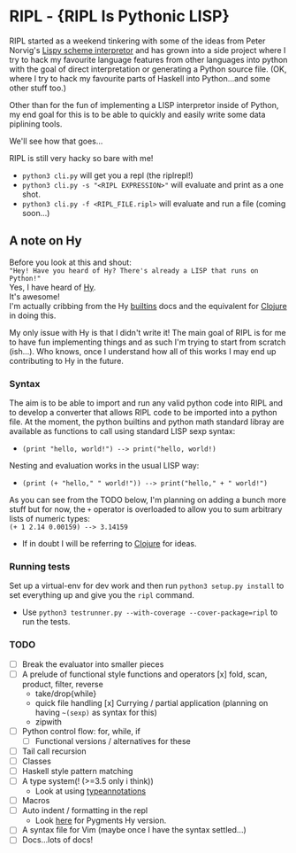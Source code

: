 # RIPL - {RIPL Is Pythonic LISP}

RIPL started as a weekend tinkering with some of the ideas from Peter Norvig's
[Lispy scheme interpretor](http://norvig.com/lispy.html) and has grown into a
side project where I try to hack my favourite language features from other
languages into python with the goal of direct interpretation or generating a
Python source file. (OK, where I try to hack my favourite parts of Haskell
into Python...and some other stuff too.)

Other than for the fun of implementing a LISP interpretor inside of Python,
my end goal for this is to be able to quickly and easily write some data
piplining tools.

We'll see how that goes...

RIPL is still very hacky so bare with me!

- `python3 cli.py` will get you a repl (the riplrepl!)
- `python3 cli.py -s "<RIPL EXPRESSION>"` will evaluate and print as a one shot.
- `python3 cli.py -f <RIPL_FILE.ripl>` will evaluate and run a file (coming soon...)


## A note on Hy
Before you look at this and shout:<br>
`"Hey! Have you heard of Hy? There's already a LISP that runs on Python!"`<br>
Yes, I have heard of [Hy](https://github.com/hylang/hy).<br>
It's awesome!<br>
I'm actually cribbing from the Hy [builtins](http://docs.hylang.org/en/stable/language/api.html?#built-ins) docs and the equivalent for [Clojure](https://github.com/clojure/clojure/blob/clojure-1.7.0/src/clj/clojure/core.clj#L1564) in doing this.

My only issue with Hy is that I didn't write it! The main goal of RIPL is for me to have fun implementing things and as such I'm trying to start from scratch (ish...).
Who knows, once I understand how all of this works I may end up contributing to Hy in the future.


### Syntax
The aim is to be able to import and run any valid python code into RIPL and to develop a converter that allows
RIPL code to be imported into a python file.
At the moment, the python builtins and python math standard libray are available as functions to call using standard LISP
sexp syntax:<br>
- `(print "hello, world!") --> print("hello, world!)`<br>

Nesting and evaluation works in the usual LISP way:<br>
- `(print (+ "hello," " world!")) --> print("hello," + " world!")`<br>

As you can see from the TODO below, I'm planning on adding a bunch more stuff but for now, the `+` operator is overloaded
to allow you to sum arbitrary lists of numeric types:<br>
  `(+ 1 2.14 0.00159) --> 3.14159`

- If in doubt I will be referring to [Clojure](http://clojure.org/api/cheatsheet) for ideas.

### Running tests
Set up a virtual-env for dev work and then run `python3 setup.py install` to
set everything up and give you the `ripl` command.
- Use `python3 testrunner.py --with-coverage --cover-package=ripl` to run the tests.


### TODO
- [ ] Break the evaluator into smaller pieces
- [ ] A prelude of functional style functions and operators
  [x] fold, scan, product, filter, reverse
  - take/drop{while}
  - quick file handling
  [x] Currying / partial application (planning on having `~(sexp)` as syntax for this)
  - zipwith
- [ ] Python control flow: for, while, if
  - [ ] Functional versions / alternatives for these
- [ ] Tail call recursion
- [ ] Classes
- [ ] Haskell style pattern matching
- [ ] A type system(! (>=3.5 only i think))
  - Look at using [typeannotations](https://github.com/ceronman/typeannotations)
- [ ] Macros
- [ ] Auto indent / formatting in the repl
  - Look [here](https://goo.gl/da5rR8) for Pygments Hy version.
- [ ] A syntax file for Vim (maybe once I have the syntax settled...)
- [ ] Docs...lots of docs!
